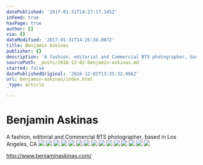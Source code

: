 ```yaml
---
datePublished: '2017-01-31T14:27:17.345Z'
inFeed: true
hasPage: true
author: []
via: {}
dateModified: '2017-01-31T14:26:38.007Z'
title: Benjamin Askinas
publisher: {}
description: 'A fashion, editorial and Commercial BTS photographer, based in Los Angeles, CA'
sourcePath: _posts/2016-12-02-benjamin-askinas.md
starred: false
datePublishedOriginal: '2016-12-02T13:35:32.966Z'
url: benjamin-askinas/index.html
_type: Article

---
```

# Benjamin Askinas

A fashion, editorial and Commercial BTS photographer, based in Los Angeles, CA
![](https://the-grid-user-content.s3-us-west-2.amazonaws.com/405fd084-c96f-421d-a2fe-7559d155d4c4.jpg)
![](https://the-grid-user-content.s3-us-west-2.amazonaws.com/dcd7391f-e295-43bc-8f93-f2648c937781.jpg)
![](https://the-grid-user-content.s3-us-west-2.amazonaws.com/dafd0cf2-3369-4226-acbb-632b03c98e08.jpg)
![](https://the-grid-user-content.s3-us-west-2.amazonaws.com/5c855dc3-1f8d-45f0-911c-d5c6b479f939.jpg)
![](https://the-grid-user-content.s3-us-west-2.amazonaws.com/844973bd-44ca-4526-ab59-0d8b46ab3e29.jpg)
![](https://imgflo.herokuapp.com/graph/2b2431f8e7ba7b0/6c6ea39b4b3399249af13ca9f7f92f1f/croprotate.jpg?cropheight=1052&cropwidth=1540&degrees=0&input=https%3A%2F%2Fthe-grid-user-content.s3-us-west-2.amazonaws.com%2F5cc2e8d4-c751-40e8-92c4-6cdd462c9048.jpg&x=0&y=71)
![](https://the-grid-user-content.s3-us-west-2.amazonaws.com/4361ae14-bd0c-45fb-aba7-cb80d168bb47.jpg)
![](https://the-grid-user-content.s3-us-west-2.amazonaws.com/79f13e37-2362-493b-a273-bb9913b94052.jpg)
![](https://the-grid-user-content.s3-us-west-2.amazonaws.com/aa3d0a5e-777f-454d-961d-1a227d666137.jpg)
![](https://the-grid-user-content.s3-us-west-2.amazonaws.com/aec83997-22bd-4717-9442-76ce38f3dd90.jpg)
![](https://the-grid-user-content.s3-us-west-2.amazonaws.com/0b3477b2-53d8-42cb-bd9b-34960126a74a.jpg)
![](https://the-grid-user-content.s3-us-west-2.amazonaws.com/42e90fa8-0223-4581-871f-04fac95e4a34.jpg)
![](https://the-grid-user-content.s3-us-west-2.amazonaws.com/5c8aa51c-bf90-450f-a5d4-19a9355847ae.jpg)
![](https://the-grid-user-content.s3-us-west-2.amazonaws.com/43945715-4e56-47c1-bf8f-1782d1940ab2.jpg)
![](https://the-grid-user-content.s3-us-west-2.amazonaws.com/c967d5d8-de8f-4e8d-bb07-9f6a01500bfa.jpg)

http://www.benjaminaskinas.com/